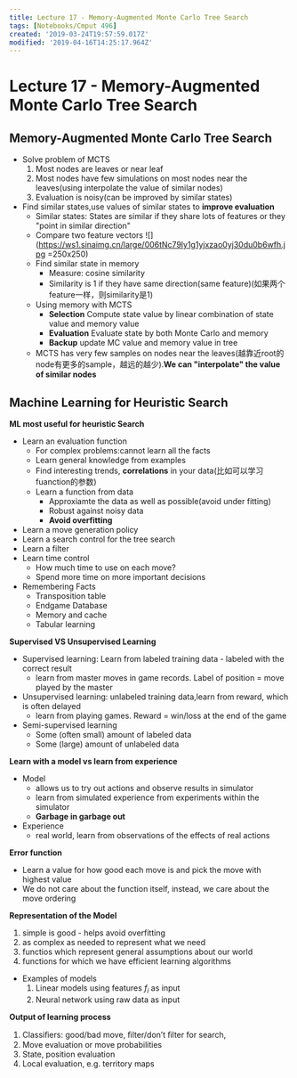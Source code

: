 ```yaml
---
title: Lecture 17 - Memory-Augmented Monte Carlo Tree Search
tags: [Notebooks/Cmput 496]
created: '2019-03-24T19:57:59.017Z'
modified: '2019-04-16T14:25:17.964Z'
---
```


# Lecture 17 - Memory-Augmented Monte Carlo Tree Search
## Memory-Augmented Monte Carlo Tree Search
  * Solve problem of MCTS
    1. Most nodes are leaves or near leaf
    2. Most nodes have few simulations on most nodes near the leaves(using interpolate the value of similar nodes)
    3. Evaluation is noisy(can be improved by similar states)
  * Find similar states,use values of similar states to **improve evaluation**
    * Similar states: States are similar if they share lots of features or they "point in similar direction"
    * Compare two feature vectors
    ![](https://ws1.sinaimg.cn/large/006tNc79ly1g1yjxzao0yj30du0b6wfh.jpg =250x250)
    * Find similar state in memory
      * Measure: cosine similarity
      * Similarity is 1 if they have same direction(same feature)(如果两个feature一样，则similarity是1)
    * Using memory with MCTS
      * **Selection** Compute state value by linear combination of state value and memory value
      * **Evaluation** Evaluate state by both Monte Carlo and memory
      * **Backup** update MC value and memory value in tree
    * MCTS has very few samples on nodes near the leaves(越靠近root的node有更多的sample，越远的越少).**We can "interpolate" the value of similar nodes**

## Machine Learning for Heuristic Search
**ML most useful for heuristic Search**
  * Learn an evaluation function
    * For complex problems:cannot learn all the facts
    * Learn general knowledge from examples
    * Find interesting trends, **correlations** in your data(比如可以学习fuanction的参数)
    * Learn a function from data
      * Approxiamte the data as well as possible(avoid under fitting)
      * Robust against noisy data
      * **Avoid overfitting**
  * Learn a move generation policy
  * Learn a search control for the tree search
  * Learn a filter
  * Learn time control
    * How much time to use on each move?
    * Spend more time on more important decisions
  * Remembering Facts
    * Transposition table
    * Endgame Database
    * Memory and cache
    * Tabular learning

**Supervised VS Unsupervised Learning**
  * Supervised learning: Learn from labeled training data - labeled with the correct result
    * learn from master moves in game records. Label of position = move played by the master
  * Unsupervised learning: unlabeled training data,learn from reward, which is often delayed
    * learn from playing games. Reward = win/loss at the end of the game
  * Semi-supervised learning
    * Some (often small) amount of labeled data
    * Some (large) amount of unlabeled data

**Learn with a model vs learn from experience**
  * Model
    * allows us to try out actions and observe results in simulator
    * learn from simulated experience from experiments within the simulator
    * **Garbage in garbage out**
  * Experience
    * real world, learn from observations of the effects of real actions

**Error function**
  * Learn a value for how good each move is and pick the move with highest value
  * We do not care about the function itself, instead, we care about the move ordering

**Representation of the Model**
  1. simple is good - helps avoid overfitting
  2. as complex as needed to represent what we need
  3. functios which represent general assumptions about our world
  4. functions for which we have efficient learning algorithms
  * Examples of models
    1. Linear models using features $f_i$ as input
    2. Neural network using raw data as input

**Output of learning process**
  1. Classiﬁers: good/bad move, ﬁlter/don’t ﬁlter for search,
  2. Move evaluation or move probabilities
  3. State, position evaluation
  4. Local evaluation, e.g. territory maps










